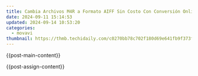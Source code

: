 ```yaml
---
title: Cambia Archivos M4R a Formato AIFF Sin Costo Con Conversión Online De Movavi
date: 2024-09-11 15:14:53
updated: 2024-09-14 10:53:20
categories:
  - movavi
thumbnail: https://thmb.techidaily.com/c0270bb78c702f180d69e641fb9f373f4cd07e8ef8986413adc95e66c5009be9.jpg
---
```


{{post-main-content}}

<ins class="adsbygoogle"
     style="display:block"
     data-ad-format="autorelaxed"
     data-ad-client="ca-pub-7571918770474297"
     data-ad-slot="1223367746"></ins>

{{post-assign-content}}

<ins class="adsbygoogle"
     style="display:block"
     data-ad-client="ca-pub-7571918770474297"
     data-ad-slot="8358498916"
     data-ad-format="auto"
     data-full-width-responsive="true"></ins>
